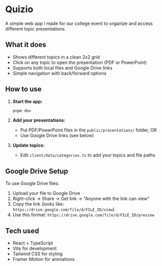 # Quizio

A simple web app I made for our college event to organize and access different topic presentations.

## What it does

- Shows different topics in a clean 2x2 grid
- Click on any topic to open the presentation (PDF or PowerPoint)
- Supports both local files and Google Drive links
- Simple navigation with back/forward options

## How to use

1. **Start the app:**
   ```bash
   pnpm dev
   ```

2. **Add your presentations:**
   - Put PDF/PowerPoint files in the `public/presentations/` folder, OR
   - Use Google Drive links (see below)

3. **Update topics:**
   - Edit `client/data/categories.ts` to add your topics and file paths

## Google Drive Setup

To use Google Drive files:
1. Upload your file to Google Drive
2. Right-click → Share → Get link → "Anyone with the link can view"
3. Copy the link (looks like: `https://drive.google.com/file/d/FILE_ID/view`)
4. Use this format: `https://drive.google.com/file/d/FILE_ID/preview`

## Tech used

- React + TypeScript
- Vite for development
- Tailwind CSS for styling
- Framer Motion for animations